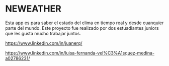 # NEWEATHER

Esta app es para saber el estado del clima en tiempo real y desde cuanquier parte del mundo.
Este proyecto fue realizado por dos estuadiantes juniors que les gusta mucho trabajar juntos.

https://www.linkedin.com/in/juanerq/

https://www.linkedin.com/in/luisa-fernanda-vel%C3%A1squez-medina-a02786231/
